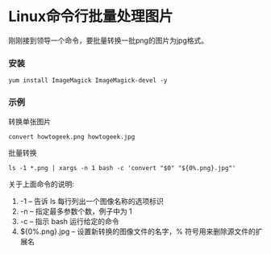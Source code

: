 # Linux命令行批量处理图片
刚刚接到领导一个命令，要批量转换一批png的图片为jpg格式。

### 安装
```
yum install ImageMagick ImageMagick-devel -y
```
### 示例
转换单张图片
```
convert howtogeek.png howtogeek.jpg
```
批量转换
```
ls -1 *.png | xargs -n 1 bash -c 'convert "$0" "${0%.png}.jpg"'
```
关于上面命令的说明:

1. -1 – 告诉 ls 每行列出一个图像名称的选项标识
2. -n – 指定最多参数个数，例子中为 1
3. -c – 指示 bash 运行给定的命令
4. ${0%.png}.jpg – 设置新转换的图像文件的名字，% 符号用来删除源文件的扩展名
